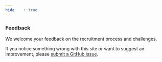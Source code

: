 ```yaml
---
hide    : true
---
```


### Feedback

We welcome your feedback on the recruitment process and challenges.

If you notice something wrong with this site or want to suggest an improvement, please [submit a GitHub issue](https://github.com/photobox/pbx-group-security/blob/master/CONTRIBUTING.md).